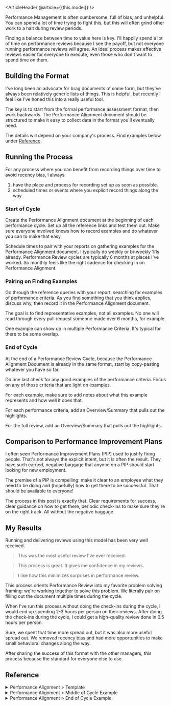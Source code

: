 <ArticleHeader @article={{this.model}} />

Performance Management is often cumbersome, full of bias, and unhelpful. You can spend a lot of time trying to fight this, but this will often grind other work to a halt during review periods.

Finding a balance between time to value here is key. I'll happily spend a lot of time on performance reviews because I see the payoff, but not everyone running performance reviews will agree. An ideal process makes effective reviews easier for everyone to execute, even those who don't want to spend time on them.


## Building the Format

I've long been an advocate for brag documents of some form, but they've always been relatively generic lists of things. This is helpful, but recently I feel like I've honed this into a really useful tool.

The key is to start from the formal performance assessment format, then work backwards. The Performance Alignment document should be structured to make it easy to collect data in the format you'll eventually need.

The details will depend on your company's process. Find examples below under [Reference](#reference).


## Running the Process

For any process where you can benefit from recording things over time to avoid recency bias, I always:

1. have the place and process for recording set up as soon as possible.
1. scheduled times or events where you explicit record things along the way.


### Start of Cycle

Create the Performance Alignment document at the beginning of each performance cycle. Set up all the reference links and test them out. Make sure everyone involved knows how to record examples and do whatever you can to make that easy.

Schedule times to pair with your reports on gathering examples for the Performance Alignment document. I typically do weekly or bi-weekly 1:1s already. Performance Review cycles are typically 6 months at places I've worked. So monthly feels like the right cadence for checking in on Performance Alignment.


### Pairing on Finding Examples

Go through the reference queries with your report, searching for examples of performance criteria. As you find something that you think applies, discuss why, then record it in the Performance Alignment document.

The goal is to find representative examples, not all examples. No one will read through every pull request someone made over 6 months, for example.

One example can show up in multiple Performance Criteria. It's typical for there to be some overlap.


### End of Cycle

At the end of a Performance Review Cycle, because the Performance Alignment Document is already in the same format, start by copy-pasting whatever you have so far.

Do one last check for any good examples of the performance criteria. Focus on any of those criteria that are light on examples.

For each example, make sure to add notes about what this example represents and how well it does that.

For each performance criteria, add an Overview/Summary that pulls out the highlights.

For the full review, add an Overview/Summary that pulls out the highlights.


## Comparison to Performance Improvement Plans

I often seen Performance Improvement Plans (PIP) used to justify firing people. That's not always the explicit intent, but it is often the result. They have such earned, negative baggage that anyone on a PIP should start looking for new employment.

The premise of a PIP is compelling: make it clear to an employee what they need to be doing and (hopefully) how to get there to be successful. That should be available to everyone!

The process in this post is exactly that. Clear requirements for success, clear guidance on how to get there, periodic check-ins to make sure they're on the right track. All without the negative baggage.


## My Results

Running and delivering reviews using this model has been very well received.

> This was the most useful review I've ever received.

> This process is great. It gives me confidence in my reviews.

> I like how this minimizes surprises in performance review.

This process orients Performance Review into my favorite problem solving framing: we're working together to solve this problem. We literally pair on filling out the document multiple times during the cycle.

When I've run this process without doing the check-ins during the cycle, I would end up spending 2-3 hours per person on their reviews. After doing the check-ins during the cycle, I could get a high-quality review done in 0.5 hours per person.

Sure, we spent that time more spread out, but it was also more useful spread out. We removed recency bias and had more opportunities to make small behavioral changes along the way.

After sharing the success of this format with the other managers, this process because the standard for everyone else to use.


## Reference


<details>
<summary>Performance Alignment > Template</summary>

> This template uses many placeholders for you to fill in. Everything is optional.

Reference Docs
- `link to performance management process`
- `link to leveling framework`

Previous Cycle
- `link to previous performance review`
- `summarize key points from previous performance review`

Finding your work
- `link to completed tickets/cards`
- `link to completed pull requests`
- `link to pull request reviews`
- `link to notable mentions in chat system`
- `link to documents/pages created`

### `Performance Criteria A`

> `General description of Performance Criteria A`

> `Current level's description of Performance Criteria A`

Examples
- `Project X`
  - `example 1`
- `Project Y`
  - `example 2`
- `Project Z`
  - `example 3`

Room for Improvement as `Current Level`
- `example 4`

Opportunities for Growth towards `Next Level`
- `example 5`

### `Performance Criteria B`

...
</details>


<details>
<summary>Performance Alignment > Middle of Cycle Example</summary>

*This is a realistic example of one performance criteria's notes in a performance alignment document for a Software Engineer of level L4 in the middle of a cycle.*

## Current Level: L4

### Mastery

> **General:** Job Knowledge and quality of work product
>
> **L4:** Proficient in multiple significant areas (or in one area with significant depth, for specialist roles). Work product is high-quality and elegant in its simplicity.

- Examples
    - **Project NEW FEATURE**
        - ([1](https://example.com/link-to-notion-doc)): brought clarity to the project by gathering inputs from customers, product, and design
        - ([2](https://example.com/link-to-slack-post)): considered all the options carefully, then made a decision on a path forward
        - ([3](https://example.com/link-to-linear-card)): reference for completion of this work
    - **Project WORKFLOW IMPROVEMENTS**
        - ([1](https://example.com/link-to-linear-card)): dove deep on figuring out the how the platform primitives work together at a technical level, then implemented the necessary change
    - **Project TEST COVERAGE**
        - ([1](https://example.com/link-to-linear-card)): automated a lot of our fixture management
- Room for Improvement as L4
    - (none)
- Opportunities for Growth to L5
    - (none)

### Impact

...

### Autonomy

...

### Collaboration

...

</details>


<details>
<summary>Performance Alignment > End of Cycle Example</summary>

*This is a realistic example of a performance alignment document for a Software Engineer of level L4. The full set of ladder levels don't matter for this example. This exact content is what shows up in the official review.*

### Guidance

- Read through
    - [H1 Performance Review Cycle]()
    - [Engineering Job Leveling Framework]()
- Follow your work
    - [Completed Cards by Assignment]()
    - [Completed Cards by Label]()
    - [Merged Pull Requests]()
        - `user:vercel is:pr author:EMPLOYEE is:merged merged:>=2024-02-01`
    - [Reviewed Pull Requests]()
        - `user:vercel is:pr reviewed-by:EMPLOYEE created:>=2024-02-01 -author:EMPLOYEE`
    - Search Slack [#kudos](https://vercel.slack.com/archives/CJZL9GSLR):
        - `in:#kudos after:2024-01-31 @EMPLOYEE`
    - Search Notion
        - Sort: `Created: Newest first`
        - Created By: `EMPLOYEE`
        - Date: `2024-01-31` - (today)

<br>

---

## Current Level: L4

### Mastery

> **General:** Job Knowledge and quality of work product
>
> **L4:** Proficient in multiple significant areas (or in one area with significant depth, for specialist roles). Work product is high-quality and elegant in its simplicity.

- Examples
    - **Project NEW FEATURE:** `EMPLOYEE` jumped into this already-long-running project, gained context quickly, and executed. This is one of the more complex parts of the the system that our team touches because of the implicit modeling and inferred state. `EMPLOYEE` took care to understand the system (reading code, asking questions, pairing), made great decisions about the best solution, then executed them with clarity of code and confidence via tests. ([1](https://example.com/link-to-notion-doc)) ([2](https://example.com/link-to-slack-post)) ([3](https://example.com/link-to-linear-card))
    - **Project WORKFLOW IMPROVEMENTS:** `EMPLOYEE` dove deep into the system to understand how environments, environment variables, domains, branches, and project settings work. They leveraged this to great effect when pushing back on Product and Design to accommodate how the system works now, how it needs to change incrementally over time, and where we want it to end up. ([1](https://example.com/link-to-notion-doc)) ([2](https://example.com/link-to-slack-post)) ([3](https://example.com/link-to-linear-card))
    - **Project TEST COVERAGE:** `EMPLOYEE` dove deep on the fixture management and updates part of this project. The maintenance burden from this project could have been quite high, but `EMPLOYEE` made sure we mitigated that as much as possible as soon as possible. They ensured that our fixture maintenance was considerate of the different ways different frameworks can release updates. `EMPLOYEE` also found a great solution to testing the node dimension of the matrix. ([1](https://example.com/link-to-notion-doc)) ([2](https://example.com/link-to-slack-post)) ([3](https://example.com/link-to-linear-card))
    - **Project CI/CD IMPROVEMENTS:** `EMPLOYEE` figured out how Datadog works, how their ci/cd improvements feature works, and made it happen. We now have clear reports on how often our test suites are flakey and what the failures were that we can review each week. ([1](https://example.com/link-to-linear-card))
- Room for Improvement as L4
    - (none)
- Opportunities for Growth to L5
    - work with your manager to find or make opportunities to leverage your modeling or framework expertise in more depth

**Overall:** `EMPLOYEE` is one of the most skilled engineers I've ever had the pleasure of working with. They can model the most complex systems in ways that are (as much as can be) easy to understand, easy to extend, easy to maintain, and easy to implement. At Vercel, they’ve shown this at score of 3, but I’m sure we’ll see this at a score of 4 in the future.

### Impact

> **General:** Scope of work and size of impact
>
>  **L4:** Consistently delivers multi-team impact, i.e. significantly helps multiple teams achieve their goals.

- Examples
    - **Project NEW FEATURE:** `EMPLOYEE` took over Project Lead for NEW FEATURE to finish out the bugs and complete some new scope added by leadership. This included bringing on a member of Turbo and a member of Design Engineering to execute, leading up to the Project WORKFLOW IMPROVEMENTS. This was all done outside our team mandate. ([1](https://example.com/link-to-notion-doc)) ([2](https://example.com/link-to-slack-post)) ([3](https://example.com/link-to-linear-card))
    - **Project WORKFLOW IMPROVEMENTS:** `EMPLOYEE` lead this project from pretty rough requirements to much clearer requirements, as of the end of this Performance Review cycle. This required working with Product, Design, Design Engineering, RELATED TEAMS. This was all done outside our team mandate. ([1](https://example.com/link-to-notion-doc)) ([2](https://example.com/link-to-slack-post)) ([3](https://example.com/link-to-linear-card))
    - **Project TEST COVERAGE:** `EMPLOYEE` dove deep on the fixture management and updates part of this project. The maintenance burden from this project could have been quite high, but `EMPLOYEE` made sure we mitigated that as much as possible as soon as possible. This greatly improved the coverage of `vercel/api` changes over Framework, Runtime, or Package Manager support. This helps RELATED TEAMS ship their changes more reliably. ([1](https://example.com/link-to-notion-doc)) ([2](https://example.com/link-to-slack-post)) ([3](https://example.com/link-to-linear-card))
    - **Mentorship of `TEAM MATE`:** `EMPLOYEE` has done a good job onboarding and mentoring `{TEAM MATE}` as they ramp up to the team.
- Room for Improvement as L4
    - (minor) work with your manager to ensure there are opportunities for multi-team impact
- Opportunities for Growth to L5
    - pair more with others outside the team
    - contribute to linting rule or style guide discussions
    - work with your manager to find opportunities to drive or significantly contribute to engineering-wide technical improvement initiatives

**Overall:** `EMPLOYEE`'s impact in retrospect was quite large, but that's partially due to a shift in decision about which team owns the NEW FEATURE and WORKFLOW IMPROVEMENTS stream of work. Given that explicit decision, the score could be a 4. Absent it, the score is closer to 2.5-3. In the next cycle, let's make sure there are opportunities for multi-team impact.

### Autonomy

> **General:** Level of guidance required
>
> **L4:** Identifies the right problems to solve and finds ways to solve the problem faster and with fewer resources than the norm.

- Examples
    - **Customer Support / Triage:** `EMPLOYEE` will run these to ground without oversight. There are no concerns about it being seen through to the end. ([1](https://example.com/link-to-notion-doc)) ([2](https://example.com/link-to-linear-card))
    - **Project NEW FEATURE:** `EMPLOYEE` is leading this project, taking over from the previous lead. There's been a lot of collaboration so far because of the context handoff, but `EMPLOYEE` has completely taken over to the point that the previous lead no longer has to be involved. ([1](https://example.com/link-to-notion-doc)) ([2](https://example.com/link-to-slack-post)) ([3](https://example.com/link-to-linear-card))
    - **Project WORKFLOW IMPROVEMENTS:** `EMPLOYEE` is leading this project and driving it well. Even though this project is still in the early stages, `EMPLOYEE` has very well identified the right problems to solve and in what order. Specifically, they drove the scope of Milestone 1 down to the most useful parts of defining WORKFLOW IMPROVEMENTS that require the least upheaval of the current codebase. ([1](https://example.com/link-to-notion-doc)) ([2](https://example.com/link-to-slack-post)) ([3](https://example.com/link-to-linear-card))
    - **Project TEST COVERAGE:** `EMPLOYEE` took on the fixture implementation and maintenance work and drove it to a great place without oversight. ([1](https://example.com/link-to-notion-doc)) ([2](https://example.com/link-to-slack-post)) ([3](https://example.com/link-to-linear-card))
    - **Project CI/CD IMPROVEMENTS:** `EMPLOYEE` surveyed the options, identified a solution that uses an existing tool (Datadog), and figured it out. ([1](https://example.com/link-to-notion-doc)) ([2](https://example.com/link-to-slack-post)) ([3](https://example.com/link-to-linear-card))
- Room for Improvement as L4
    - (none)
- Opportunities for Growth to L5
    - work with your manager to find or make opportunities to drive larger-than-team technical improvement initiatives that you can own
    - work with your manager to find or make opportunities to drive larger-than-team product development initiatives that you can own

**Overall:** `EMPLOYEE` will take a problem and make it go away (properly), no matter the size. For most meetings, if `EMPLOYEE` is in the meeting, I don't have to be there. They'd end up saying the same thing anyway. I have absolute trust in `EMPLOYEE` that they will make a great decision on their own or know when to reach out for more details or another opinion.

### Collaboration

> **General:** Effectiveness when working and communicating with others
>
> **L4:** Strategic partner to other teams; they cannot achieve their goals without you. Communication is persuasive and succinct.

- Examples
    - **Customer Support / Triage:** `EMPLOYEE` works well with Customer Success, RELATED TEAMS when necessary to get these issues resolved. Questions are explicit and context is given where useful. ([1](https://example.com/link-to-slack-post))
    - **Project NEW FEATURE:** `EMPLOYEE` took over Project Lead. This project has required collaboration with Product, Design, and RELATED TEAMS. It has also required project management over members of Design Engineering and Turbo. `EMPLOYEE` has done all of this with great clarity. ([1](https://example.com/link-to-notion-doc)) ([2](https://example.com/link-to-slack-post)) ([3](https://example.com/link-to-linear-card))
    - **Project WORKFLOW IMPROVEMENTS:** `EMPLOYEE` took over Project Lead. This has required getting context from the previous lead and working with Product, Design, and RELATED TEAMS to understand the current system, user needs, and requirements. `EMPLOYEE` has driven this jumble of opinions and data into a direction that we'll start to execute on soon. `EMPLOYEE` is also writing a handoff context document for when the ownership of this works moves to RELATED TEAMS. ([1](https://example.com/link-to-notion-doc)) ([2](https://example.com/link-to-slack-post)) ([3](https://example.com/link-to-linear-card))
- Room for Improvement as L4
    - **Keep a source of truth when leading projects:** It helps a lot to keep a single source of truth up to date. In the future, you should make sure that the project document contains the most up to date premise, assumptions, requirements, and designs for a project leading up to it's true kickoff.
        - **On WORKFLOW IMPROVEMENTS as an example:** The rest of the communication (in Slack, in the documents that did exist, and in meetings) was clear, full of context, and effective. However, it was a bit hard to follow what the current state was when someone new started following. It was also hard sometimes among the working group of Zero Config, Design, and Product to know what the current state was. (This was made harder by Design iterating on their own, but getting ahead of that in the future could help too.)  ([1](https://example.com/link-to-notion-doc)) ([2](https://example.com/link-to-slack-post)) ([3](https://example.com/link-to-linear-card))
- Opportunities for Growth to L5
    - work with RELATED TEAMS to guide technical direction on WORKFLOW IMPROVEMENTS and potential future Pipeline projects
    - drive some decisions about how the division at large or at least RELATED TEAMS support frameworks and runtime at large

**Overall:** `EMPLOYEE` is an excellent collaborator. They spend real effort on building good working relationships, communicating well-considered context, organizing work that needs to be done, and finding the right people to talk to and getting the information they need from them. In the next cycle, `EMPLOYEE` should push for a bit clearer source of truth of the requirements of projects they run.

## Review Summary

`EMPLOYEE` is fantastic engineer that grows roots throughout an organization both individually and technically. In this first review cycle of their time here, they've shown great value. I'm sure even greater value is to come.

Going forward, `EMPLOYEE` should focus on:
- continuing their great work as they've done so far
- find or make more opportunities for multi-team impact by sharing your expertise either in collaboration or instruction
- focus projects you lead more on a source of truth, even if that means you are telling Product and Design what to do

</details>
